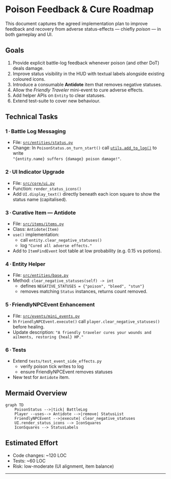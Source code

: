 # Poison Feedback & Cure Roadmap

This document captures the agreed implementation plan to improve feedback and recovery from adverse status-effects — chiefly *poison* — in both gameplay and UI.

## Goals

1. Provide explicit battle-log feedback whenever poison (and other DoT) deals damage.  
2. Improve status visibility in the HUD with textual labels alongside existing coloured icons.  
3. Introduce a consumable **Antidote** item that removes negative statuses.  
4. Allow the *Friendly Traveler* mini-event to cure adverse effects.  
5. Add helper APIs on `Entity` to clear statuses.  
6. Extend test-suite to cover new behaviour.

## Technical Tasks

### 1 · Battle Log Messaging

* File: [`src/entities/status.py`](src/entities/status.py)  
* Change: In `PoisonStatus.on_turn_start()` call [`utils.add_to_log()`](src/utils.py) to write  
  `"{entity.name} suffers {damage} poison damage!"`.

### 2 · UI Indicator Upgrade

* File: [`src/core/ui.py`](src/core/ui.py)  
* Function: `render_status_icons()`  
* Add `UI.display_text()` directly beneath each icon square to show the status name (capitalised).

### 3 · Curative Item — Antidote

* File: [`src/items/items.py`](src/items/items.py)  
* Class: `Antidote(Item)`  
* `use()` implementation:  
  - call `entity.clear_negative_statuses()`  
  - log `"Cured all adverse effects."`  
* Add to `ItemFindEvent` loot table at low probability (e.g. 0.15 vs potions).

### 4 · Entity Helper

* File: [`src/entities/base.py`](src/entities/base.py)  
* Method: `clear_negative_statuses(self) -> int`  
  - defines `NEGATIVE_STATUSES = {"poison", "bleed", "stun"}`  
  - removes matching `Status` instances, returns count removed.

### 5 · FriendlyNPCEvent Enhancement

* File: [`src/events/mini_events.py`](src/events/mini_events.py)  
* In `FriendlyNPCEvent.execute()` call `player.clear_negative_statuses()` before healing.  
* Update description: `"A friendly traveler cures your wounds and ailments, restoring {heal} HP."`

### 6 · Tests

* Extend `tests/test_event_side_effects.py`  
  - verify poison tick writes to log  
  - ensure FriendlyNPCEvent removes statuses  
* New test for `Antidote` item.

## Mermaid Overview

```mermaid
graph TD
    PoisonStatus -->|tick| BattleLog
    Player --uses--> Antidote -->|remove| StatusList
    FriendlyNPCEvent -->|execute| clear_negative_statuses
    UI.render_status_icons --> IconSquares
    IconSquares --> StatusLabels
```

## Estimated Effort

* Code changes: ~120 LOC  
* Tests: ~60 LOC  
* Risk: low-moderate (UI alignment, item balance)

---